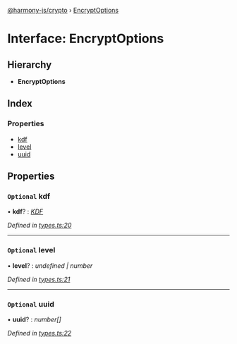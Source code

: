 [@harmony-js/crypto](../globals.md) › [EncryptOptions](encryptoptions.md)

# Interface: EncryptOptions

## Hierarchy

* **EncryptOptions**

## Index

### Properties

* [kdf](encryptoptions.md#optional-kdf)
* [level](encryptoptions.md#optional-level)
* [uuid](encryptoptions.md#optional-uuid)

## Properties

### `Optional` kdf

• **kdf**? : *[KDF](../globals.md#kdf)*

*Defined in [types.ts:20](https://github.com/FireStack-Lab/Harmony-sdk-core/blob/299af73/packages/harmony-crypto/src/types.ts#L20)*

___

### `Optional` level

• **level**? : *undefined | number*

*Defined in [types.ts:21](https://github.com/FireStack-Lab/Harmony-sdk-core/blob/299af73/packages/harmony-crypto/src/types.ts#L21)*

___

### `Optional` uuid

• **uuid**? : *number[]*

*Defined in [types.ts:22](https://github.com/FireStack-Lab/Harmony-sdk-core/blob/299af73/packages/harmony-crypto/src/types.ts#L22)*
